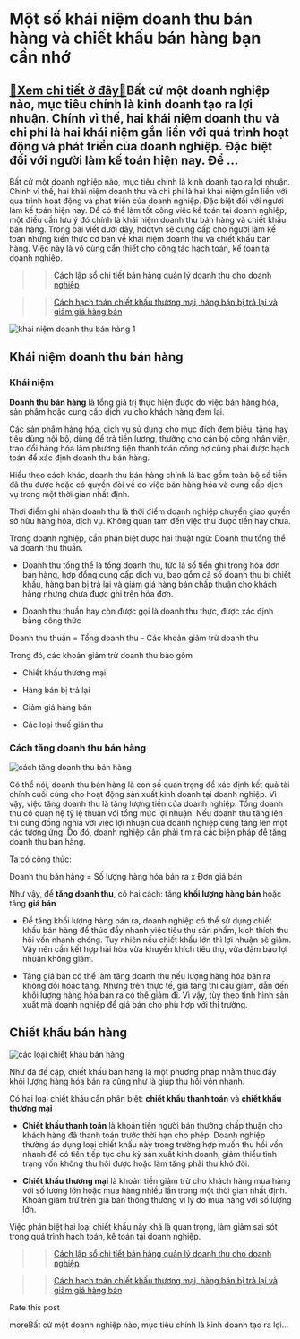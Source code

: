 Một số khái niệm doanh thu bán hàng và chiết khấu bán hàng bạn cần nhớ
======================================================================

[:gift:Xem chi tiết ở đây:gift:](https://hddtvn.com/mot-so-khai-niem-doanh-thu-ban-hang-va-chiet-khau-ban-hang-ban-can-nho/)Bất cứ một doanh nghiệp nào, mục tiêu chính là kinh doanh tạo ra lợi nhuận. Chính vì thế, hai khái niệm doanh thu và chi phí là hai khái niệm gắn liền với quá trình hoạt động và phát triển của doanh nghiệp. Đặc biệt đối với người làm kế toán hiện nay. Để …
----------------------------------------------------------------------------------------------------------------------------------------------------------------------------------------------------------------------------------------------------------------

Bất cứ một doanh nghiệp nào, mục tiêu chính là kinh doanh tạo ra lợi nhuận. Chính vì thế, hai khái niệm doanh thu và chi phí là hai khái niệm gắn liền với quá trình hoạt động và phát triển của doanh nghiệp. Đặc biệt đối với người làm kế toán hiện nay. Để có thể làm tốt công việc kế toán tại doanh nghiệp, một điều cần lưu ý đó chính là khái niệm doanh thu bán hàng và chiết khấu bán hàng. Trong bài viết dưới đây, hddtvn sẽ cung cấp cho người làm kế toán những kiến thức cơ bản về khái niệm doanh thu và chiết khấu bán hàng. Việc này là vô cùng cần thiết cho công tác hạch toán, kế toán tại doanh nghiệp.


>> [Cách lập sổ chi tiết bán hàng quản lý doanh thu cho doanh nghiệp](#)  

>> [Cách hạch toán chiết khấu thương mại, hàng bán bị trả lại và giảm giá hàng bán](#)


![khái niệm doanh thu bán hàng 1](https://hddtvn.com/wp-content/uploads/2021/01/doanh-thu.jpg)


Khái niệm doanh thu bán hàng
----------------------------


### Khái niệm


**Doanh thu bán hàng** là tổng giá trị thực hiện được do việc bán hàng hóa, sản phẩm hoặc cung cấp dịch vụ cho khách hàng đem lại.


Các sản phẩm hàng hóa, dịch vụ sử dụng cho mục đích đem biếu, tặng hay tiêu dùng nội bộ, dùng để trả tiền lương, thưởng cho cán bộ công nhân viện, trao đổi hàng hóa làm phương tiện thanh toán công nợ cũng phải được hạch toán để xác định doanh thu bán hàng.


Hiểu theo cách khác, doanh thu bán hàng chính là bao gồm toàn bộ số tiền đã thu được hoặc có quyền đòi về do việc bán hàng hóa và cung cấp dịch vụ trong một thời gian nhất định.


Thời điểm ghi nhận doanh thu là thời điểm doanh nghiệp chuyển giao quyền sở hữu hàng hóa, dịch vụ. Không quan tam đến việc thu được tiền hay chưa.


Trong doanh nghiệp, cần phân biệt được hai thuật ngữ: Doanh thu tổng thể và doanh thu thuần.




* Doanh thu tổng thể là tổng doanh thu, tức là số tiền ghi trong hóa đơn bán hàng, hợp đồng cung cấp dịch vụ, bao gồm cả số doanh thu bị chiết khấu, hàng bán bị trả lại và giảm giá hàng bán chấp thuận cho khách hàng nhưng chưa được ghi trên hóa đơn.

* Doanh thu thuần hay còn được gọi là doanh thu thực, được xác định bằng công thức



Doanh thu thuần = Tổng doanh thu – Các khoản giảm trừ doanh thu


Trong đó, các khoản giảm trừ doanh thu bào gồm




* Chiết khấu thương mại

* Hàng bán bị trả lại

* Giảm giá hàng bán

* Các loại thuế gián thu



### Cách tăng doanh thu bán hàng


![cách tăng doanh thu bán hàng ](https://hddtvn.com/wp-content/uploads/2021/01/doanh-thu-2.jpg)


Có thể nói, doanh thu bán hàng là con số quan trọng để xác định kết quả tài chính cuối cùng cho hoạt động sản xuất kinh doanh tại doanh nghiệp. Vì vậy, việc tăng doanh thu là tăng lượng tiền của doanh nghiệp. Tổng doanh thu có quan hệ tỷ lệ thuận với tổng mức lợi nhuận. Nếu doanh thu tăng lên thì cũng đồng nghĩa với việc lợi nhuận của doanh nghiệp cũng tăng lên một các tương ứng. Do đó, doanh nghiệp cần phải tìm ra các biện pháp để tăng doanh thu bán hàng.


Ta có công thức:


Doanh thu bán hàng = Số lượng hàng hóa bán ra x Đơn giá bán


Như vậy, để **tăng doanh thu**, có hai cách: tăng **khối lượng hàng bán** hoặc tăng **giá bán**




* Để tăng khối lượng hàng bán ra, doanh nghiệp có thể sử dụng chiết khấu bán hàng để thúc đẩy nhanh việc tiêu thụ sản phẩm, kích thích thu hồi vốn nhanh chóng. Tuy nhiên nếu chiết khẩu lớn thì lợi nhuận sẽ giảm. Vậy nên cần kết hợp hài hòa vừa khuyến khích tiêu thụ, vừa đảm bảo lợi nhuận không giảm.

* Tăng giá bán có thể làm tăng doanh thu nếu lượng hàng hóa bán ra không đổi hoặc tăng. Nhưng trên thực tế, giá tăng thì cầu giảm, dẫn đến khối lượng hàng hóa bán ra có thể giảm đi. Vì vậy, tùy theo tình hình sản xuất mà doanh nghiệp để giá bán cho phù hợp với thị trường.



Chiết khấu bán hàng
-------------------


![các loại chiết kháu bán hàng](https://hddtvn.com/wp-content/uploads/2021/01/doanh-thu-3.jpg)


Như đã đề cập, chiết khấu bán hàng là một phương pháp nhằm thúc đẩy khối lượng hàng hóa bán ra cũng như là giúp thu hồi vốn nhanh.


Có hai loại chiết khấu cần phân biệt: **chiết khấu thanh toán** và **chiết khấu thương mại**




* **Chiết khấu thanh toán** là khoản tiền người bán thưởng chấp thuận cho khách hàng đã thanh toán trước thời hạn cho phép. Doanh nghiệp thường áp dụng loại chiết khấu này trong trường hợp muốn thu hồi vốn nhanh để có tiền tiếp tục chu kỳ sản xuất kinh doanh, giảm thiểu tình trạng vốn không thu hồi được hoặc làm tăng phải thu khó đòi.

* **Chiết khấu thương mại** là khoản tiền giảm trừ cho khách hàng mua hàng với số lượng lớn hoặc mua hàng nhiều lần trong một thời gian nhất định. Khoản giảm trừ trên giá bán thông thường vì lý do mua hàng với số lượng lớn.



Việc phân biệt hai loại chiết khấu này khá là quan trọng, làm giảm sai sót trong quá trình hạch toán, kế toán tại doanh nghiệp.


>> [Cách lập sổ chi tiết bán hàng quản lý doanh thu cho doanh nghiệp](#)  

>> [Cách hạch toán chiết khấu thương mại, hàng bán bị trả lại và giảm giá hàng bán](#)








































Rate this post


moreBất cứ một doanh nghiệp nào, mục tiêu chính là kinh doanh tạo ra lợi…

